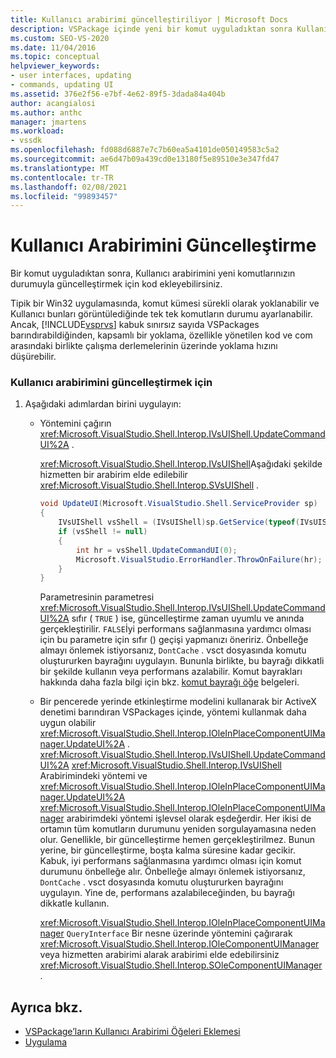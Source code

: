 ```yaml
---
title: Kullanıcı arabirimi güncelleştiriliyor | Microsoft Docs
description: VSPackage içinde yeni bir komut uyguladıktan sonra Kullanıcı arabirimini güncelleştirmek için kod ekleme hakkında bilgi edinin.
ms.custom: SEO-VS-2020
ms.date: 11/04/2016
ms.topic: conceptual
helpviewer_keywords:
- user interfaces, updating
- commands, updating UI
ms.assetid: 376e2f56-e7bf-4e62-89f5-3dada84a404b
author: acangialosi
ms.author: anthc
manager: jmartens
ms.workload:
- vssdk
ms.openlocfilehash: fd088d6887e7c7b60ea5a4101de050149583c5a2
ms.sourcegitcommit: ae6d47b09a439cd0e13180f5e89510e3e347fd47
ms.translationtype: MT
ms.contentlocale: tr-TR
ms.lasthandoff: 02/08/2021
ms.locfileid: "99893457"
---
```

# <a name="updating-the-user-interface"></a>Kullanıcı Arabirimini Güncelleştirme
Bir komut uyguladıktan sonra, Kullanıcı arabirimini yeni komutlarınızın durumuyla güncelleştirmek için kod ekleyebilirsiniz.

 Tipik bir Win32 uygulamasında, komut kümesi sürekli olarak yoklanabilir ve Kullanıcı bunları görüntülediğinde tek tek komutların durumu ayarlanabilir. Ancak, [!INCLUDE[vsprvs](../code-quality/includes/vsprvs_md.md)] kabuk sınırsız sayıda VSPackages barındırabildiğinden, kapsamlı bir yoklama, özellikle yönetilen kod ve com arasındaki birlikte çalışma derlemelerinin üzerinde yoklama hızını düşürebilir.

### <a name="to-update-the-ui"></a>Kullanıcı arabirimini güncelleştirmek için

1. Aşağıdaki adımlardan birini uygulayın:

    - Yöntemini çağırın <xref:Microsoft.VisualStudio.Shell.Interop.IVsUIShell.UpdateCommandUI%2A> .

         <xref:Microsoft.VisualStudio.Shell.Interop.IVsUIShell>Aşağıdaki şekilde hizmetten bir arabirim elde edilebilir <xref:Microsoft.VisualStudio.Shell.Interop.SVsUIShell> .

        ```csharp
        void UpdateUI(Microsoft.VisualStudio.Shell.ServiceProvider sp)
        {
            IVsUIShell vsShell = (IVsUIShell)sp.GetService(typeof(IVsUIShell));
            if (vsShell != null)
            {
                int hr = vsShell.UpdateCommandUI(0);
                Microsoft.VisualStudio.ErrorHandler.ThrowOnFailure(hr);
            }
        }

        ```

         Parametresinin parametresi <xref:Microsoft.VisualStudio.Shell.Interop.IVsUIShell.UpdateCommandUI%2A> sıfır ( `TRUE` ) ise, güncelleştirme zaman uyumlu ve anında gerçekleştirilir. `FALSE`İyi performans sağlanmasına yardımcı olması için bu parametre için sıfır () geçişi yapmanızı öneririz. Önbelleğe almayı önlemek istiyorsanız, `DontCache` . vsct dosyasında komutu oluştururken bayrağını uygulayın. Bununla birlikte, bu bayrağı dikkatli bir şekilde kullanın veya performans azalabilir. Komut bayrakları hakkında daha fazla bilgi için bkz. [komut bayrağı öğe](../extensibility/command-flag-element.md) belgeleri.

    - Bir pencerede yerinde etkinleştirme modelini kullanarak bir ActiveX denetimi barındıran VSPackages içinde, yöntemi kullanmak daha uygun olabilir <xref:Microsoft.VisualStudio.Shell.Interop.IOleInPlaceComponentUIManager.UpdateUI%2A> . <xref:Microsoft.VisualStudio.Shell.Interop.IVsUIShell.UpdateCommandUI%2A> <xref:Microsoft.VisualStudio.Shell.Interop.IVsUIShell> Arabirimindeki yöntemi ve <xref:Microsoft.VisualStudio.Shell.Interop.IOleInPlaceComponentUIManager.UpdateUI%2A> <xref:Microsoft.VisualStudio.Shell.Interop.IOleInPlaceComponentUIManager> arabirimdeki yöntemi işlevsel olarak eşdeğerdir. Her ikisi de ortamın tüm komutların durumunu yeniden sorgulayamasına neden olur. Genellikle, bir güncelleştirme hemen gerçekleştirilmez. Bunun yerine, bir güncelleştirme, boşta kalma süresine kadar gecikir. Kabuk, iyi performans sağlanmasına yardımcı olması için komut durumunu önbelleğe alır. Önbelleğe almayı önlemek istiyorsanız, `DontCache` . vsct dosyasında komutu oluştururken bayrağını uygulayın. Yine de, performans azalabileceğinden, bu bayrağı dikkatle kullanın.

         <xref:Microsoft.VisualStudio.Shell.Interop.IOleInPlaceComponentUIManager> `QueryInterface` Bir nesne üzerinde yöntemini çağırarak <xref:Microsoft.VisualStudio.Shell.Interop.IOleComponentUIManager> veya hizmetten arabirimi alarak arabirimi elde edebilirsiniz <xref:Microsoft.VisualStudio.Shell.Interop.SOleComponentUIManager> .

## <a name="see-also"></a>Ayrıca bkz.
- [VSPackage’ların Kullanıcı Arabirimi Öğeleri Eklemesi](../extensibility/internals/how-vspackages-add-user-interface-elements.md)
- [Uygulama](../extensibility/internals/command-implementation.md)

